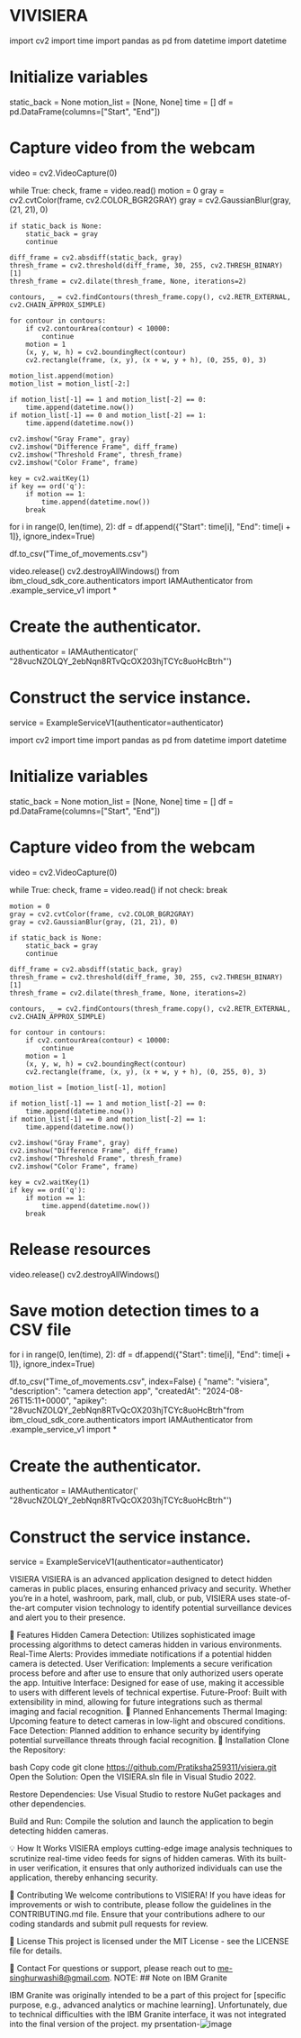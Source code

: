 # VIVISIERA

import cv2
import time
import pandas as pd
from datetime import datetime

# Initialize variables
static_back = None
motion_list = [None, None]
time = []
df = pd.DataFrame(columns=["Start", "End"])

# Capture video from the webcam
video = cv2.VideoCapture(0)

while True:
    check, frame = video.read()
    motion = 0
    gray = cv2.cvtColor(frame, cv2.COLOR_BGR2GRAY)
    gray = cv2.GaussianBlur(gray, (21, 21), 0)

    if static_back is None:
        static_back = gray
        continue

    diff_frame = cv2.absdiff(static_back, gray)
    thresh_frame = cv2.threshold(diff_frame, 30, 255, cv2.THRESH_BINARY)[1]
    thresh_frame = cv2.dilate(thresh_frame, None, iterations=2)

    contours, _ = cv2.findContours(thresh_frame.copy(), cv2.RETR_EXTERNAL, cv2.CHAIN_APPROX_SIMPLE)

    for contour in contours:
        if cv2.contourArea(contour) < 10000:
            continue
        motion = 1
        (x, y, w, h) = cv2.boundingRect(contour)
        cv2.rectangle(frame, (x, y), (x + w, y + h), (0, 255, 0), 3)

    motion_list.append(motion)
    motion_list = motion_list[-2:]

    if motion_list[-1] == 1 and motion_list[-2] == 0:
        time.append(datetime.now())
    if motion_list[-1] == 0 and motion_list[-2] == 1:
        time.append(datetime.now())

    cv2.imshow("Gray Frame", gray)
    cv2.imshow("Difference Frame", diff_frame)
    cv2.imshow("Threshold Frame", thresh_frame)
    cv2.imshow("Color Frame", frame)

    key = cv2.waitKey(1)
    if key == ord('q'):
        if motion == 1:
            time.append(datetime.now())
        break

for i in range(0, len(time), 2):
    df = df.append({"Start": time[i], "End": time[i + 1]}, ignore_index=True)

df.to_csv("Time_of_movements.csv")

video.release()
cv2.destroyAllWindows() from ibm_cloud_sdk_core.authenticators import IAMAuthenticator
from <sdk-package-name>.example_service_v1 import *

# Create the authenticator.
authenticator = IAMAuthenticator(' "28vucNZOLQY_2ebNqn8RTvQcOX203hjTCYc8uoHcBtrh"')

# Construct the service instance.
service = ExampleServiceV1(authenticator=authenticator)

import cv2
import time
import pandas as pd
from datetime import datetime

# Initialize variables
static_back = None
motion_list = [None, None]
time = []
df = pd.DataFrame(columns=["Start", "End"])

# Capture video from the webcam
video = cv2.VideoCapture(0)

while True:
    check, frame = video.read()
    if not check:
        break

    motion = 0
    gray = cv2.cvtColor(frame, cv2.COLOR_BGR2GRAY)
    gray = cv2.GaussianBlur(gray, (21, 21), 0)

    if static_back is None:
        static_back = gray
        continue

    diff_frame = cv2.absdiff(static_back, gray)
    thresh_frame = cv2.threshold(diff_frame, 30, 255, cv2.THRESH_BINARY)[1]
    thresh_frame = cv2.dilate(thresh_frame, None, iterations=2)

    contours, _ = cv2.findContours(thresh_frame.copy(), cv2.RETR_EXTERNAL, cv2.CHAIN_APPROX_SIMPLE)

    for contour in contours:
        if cv2.contourArea(contour) < 10000:
            continue
        motion = 1
        (x, y, w, h) = cv2.boundingRect(contour)
        cv2.rectangle(frame, (x, y), (x + w, y + h), (0, 255, 0), 3)

    motion_list = [motion_list[-1], motion]

    if motion_list[-1] == 1 and motion_list[-2] == 0:
        time.append(datetime.now())
    if motion_list[-1] == 0 and motion_list[-2] == 1:
        time.append(datetime.now())

    cv2.imshow("Gray Frame", gray)
    cv2.imshow("Difference Frame", diff_frame)
    cv2.imshow("Threshold Frame", thresh_frame)
    cv2.imshow("Color Frame", frame)

    key = cv2.waitKey(1)
    if key == ord('q'):
        if motion == 1:
            time.append(datetime.now())
        break

# Release resources
video.release()
cv2.destroyAllWindows()

# Save motion detection times to a CSV file
for i in range(0, len(time), 2):
    df = df.append({"Start": time[i], "End": time[i + 1]}, ignore_index=True)

df.to_csv("Time_of_movements.csv", index=False)
{
	"name": "visiera",
	"description": "camera detection app",
	"createdAt": "2024-08-26T15:11+0000",
	"apikey": "28vucNZOLQY_2ebNqn8RTvQcOX203hjTCYc8uoHcBtrh"from ibm_cloud_sdk_core.authenticators import IAMAuthenticator
from <sdk-package-name>.example_service_v1 import *

# Create the authenticator.
authenticator = IAMAuthenticator(' "28vucNZOLQY_2ebNqn8RTvQcOX203hjTCYc8uoHcBtrh"')

# Construct the service instance.
service = ExampleServiceV1(authenticator=authenticator)

 



VISIERA
VISIERA is an advanced application designed to detect hidden cameras in public places, ensuring enhanced privacy and security. Whether you’re in a hotel, washroom, park, mall, club, or pub, VISIERA uses state-of-the-art computer vision technology to identify potential surveillance devices and alert you to their presence.

🚀 Features
Hidden Camera Detection: Utilizes sophisticated image processing algorithms to detect cameras hidden in various environments.
Real-Time Alerts: Provides immediate notifications if a potential hidden camera is detected.
User Verification: Implements a secure verification process before and after use to ensure that only authorized users operate the app.
Intuitive Interface: Designed for ease of use, making it accessible to users with different levels of technical expertise.
Future-Proof: Built with extensibility in mind, allowing for future integrations such as thermal imaging and facial recognition.
🌟 Planned Enhancements
Thermal Imaging: Upcoming feature to detect cameras in low-light and obscured conditions.
Face Detection: Planned addition to enhance security by identifying potential surveillance threats through facial recognition.
📂 Installation
Clone the Repository:

bash
Copy code
git clone https://github.com/Pratiksha259311/visiera.git
Open the Solution: Open the VISIERA.sln file in Visual Studio 2022.

Restore Dependencies: Use Visual Studio to restore NuGet packages and other dependencies.

Build and Run: Compile the solution and launch the application to begin detecting hidden cameras.

💡 How It Works
VISIERA employs cutting-edge image analysis techniques to scrutinize real-time video feeds for signs of hidden cameras. With its built-in user verification, it ensures that only authorized individuals can use the application, thereby enhancing security.

🤝 Contributing
We welcome contributions to VISIERA! If you have ideas for improvements or wish to contribute, please follow the guidelines in the CONTRIBUTING.md file. Ensure that your contributions adhere to our coding standards and submit pull requests for review.

📝 License
This project is licensed under the MIT License - see the LICENSE file for details.

💬 Contact
For questions or support, please reach out to me-singhurwashi8@gmail.com.
NOTE: ## Note on IBM Granite

IBM Granite was originally intended to be a part of this project for [specific purpose, e.g., advanced analytics or machine learning]. Unfortunately, due to technical difficulties with the IBM Granite interface, it was not integrated into the final version of the project.
my prsentation-![image](https://github.com/user-attachments/assets/002bc49a-21b7-4c9c-a24c-fd37f4291ecb)






